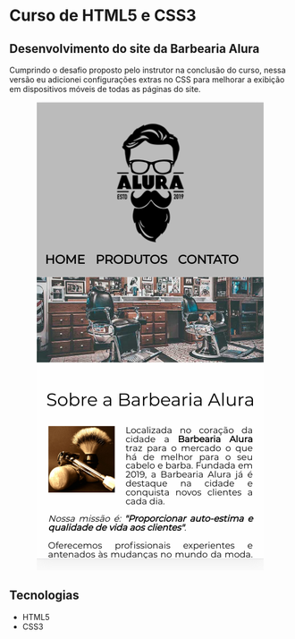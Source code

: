 # Curso de HTML5 e CSS3

## Desenvolvimento do site da Barbearia Alura

Cumprindo o desafio proposto pelo instrutor na conclusão do curso, nessa versão eu adicionei configurações extras no CSS para melhorar a exibição em dispositivos móveis de todas as páginas do site.

<p align="center">
<img src="img/ss_site_mobile.png">
</p>

## Tecnologias

- HTML5
- CSS3
